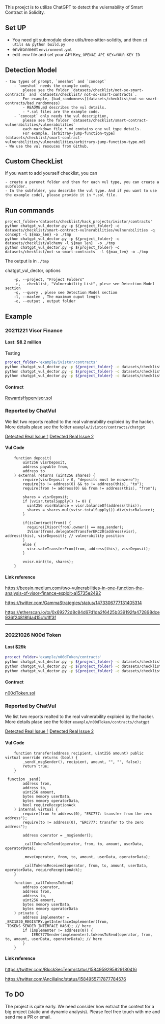 This proejct is to utilize ChatGPT to detect the vulernability of Smart Contract in Solidity.

## Set UP
- You need git submodule clone utils/tree-sitter-solidity, and then `cd utils && python build.py`
- environment `environment.yml`
- edit .env file and set your API Key, `OPENAI_API_KEY=YOUR_KEY_ID`

## Detection Model
    - tow types of prompt, `oneshot` and `concept`
        - `oneshot` needs the example code, 
            please see the folder `datasets/checklist/not-so-smart-contracts` and `datasets/checklist/ not-so-smart-contracts`.
            For example, [bad_randomness](datasets/checklist/not-so-smart-contracts/bad_randomness)
            - README.md describes the vul details.
            - *.sol files are the example code.
        - `concept` only needs the vul description, 
            please see the folder `datasets/checklist/smart-contract-vulnerabilities/vulnerabilities`
            each markdown file *.md contains one vul type details.
            For example, [arbitray-jump-function-type](datasets/checklist/smart-contract-vulnerabilities/vulnerabilities/arbitrary-jump-function-type.md)
    - We use the vul resouces from Github.

## Custom CheckList

If you want to add yourself checklist, you can 

    - create a parenet folder and then for each vul type, you can create a subfolder. 
    - In the subfolder, you describe the vul type. And if you want to use the example codel, please provide it in *.sol file. 

## Run commands

```
project_folder='datasets/checklist/hack_projects/ivistor/contracts' 
python chatgpt_vul_dector.py -p ${project_folder} -c datasets/checklist/smart-contract-vulnerabilities/vulnerabilities -q concept -l ${max_len} -o ./tmp
python chatgpt_vul_dector.py -p ${project_folder} -c datasets/checklist/alchemy -l ${max_len}  -o ./tmp
python chatgpt_vul_dector.py -p ${project_folder} -c datasets/checklist/not-so-smart-contracts  -l ${max_len} -o ./tmp
```

The output is in `./tmp`


chatgpt_vul_dector, options
```Options
    -p, --project, "Project Folders"
    -c, --checklist, "Vulnerability List", plese see Detection Model section
    -q, --query , plese see Detection Model section
    -l, --maxlen , The maximum ouput length
    -o, --output , output folder
```



## Example

### 20211221 Visor Finance

#### Lost: $8.2 million

Testing

```sh
project_folder='example/ivistor/contracts' 
python chatgpt_vul_dector.py -p ${project_folder} -c datasets/checklist/smart-contract-vulnerabilities/vulnerabilities -q concept -l ${max_len} -o example/ivistor/contracts/chatgpt
python chatgpt_vul_dector.py -p ${project_folder} -c datasets/checklist/alchemy -l ${max_len}  -o example/ivistor/contracts/chatgpt
python chatgpt_vul_dector.py -p ${project_folder} -c datasets/checklist/not-so-smart-contracts  -l ${max_len} -o example/ivistor/contracts/chatgpt
```

#### Contract

[RewardsHypervisor.sol](example/ivistor/contracts/RewardsHypervisor.sol)

### Reported by ChatVul

We list two reports realted to the real vulnerability exploied by the hacker. More details plase see the folder `example/ivistor/contracts/chatgpt`

[Detected Real Issue 1](example/ivistor/contracts/chatgpt/not-so-smart-contracts/RewardsHypervisor/denial_of_service_answer.md)
[Detected Real Issue 2](example/ivistor/contracts/chatgpt/alchemy/RewardsHypervisor/delegatecall_answer.md)

#### Vul Code

```RewardHypervisor.sol
    function deposit(
        uint256 visrDeposit,
        address payable from,
        address to
    ) external returns (uint256 shares) {
        require(visrDeposit > 0, "deposits must be nonzero");
        require(to != address(0) && to != address(this), "to");
        require(from != address(0) && from != address(this), "from");

        shares = visrDeposit;
        if (vvisr.totalSupply() != 0) {
          uint256 visrBalance = visr.balanceOf(address(this));
          shares = shares.mul(vvisr.totalSupply()).div(visrBalance);
        }

        if(isContract(from)) {
          require(IVisor(from).owner() == msg.sender); 
          IVisor(from).delegatedTransferERC20(address(visr), address(this), visrDeposit); // vulnerability position
        }
        else {
          visr.safeTransferFrom(from, address(this), visrDeposit);
        }

        vvisr.mint(to, shares);
    }
```


#### Link reference

https://beosin.medium.com/two-vulnerabilities-in-one-function-the-analysis-of-visor-finance-exploit-a15735e2492

https://twitter.com/GammaStrategies/status/1473306777131405314

https://etherscan.io/tx/0x69272d8c84d67d1da2f6425b339192fa472898dce936f24818fda415c1c1ff3f

---


### 20221026 N00d Token

#### Lost $29k

```sh
project_folder='example/n00dToken/contracts' 
python chatgpt_vul_dector.py -p ${project_folder} -c datasets/checklist/smart-contract-vulnerabilities/vulnerabilities -q concept -l ${max_len} -o example/n00dToken/contracts/chatgpt
python chatgpt_vul_dector.py -p ${project_folder} -c datasets/checklist/alchemy -l ${max_len}  -o example/n00dToken/contracts/chatgpt
python chatgpt_vul_dector.py -p ${project_folder} -c datasets/checklist/not-so-smart-contracts  -l ${max_len} -o example/n00dToken/contracts/chatgpt
```

#### Contract

[n00dToken.sol](example/n00dToken/contracts/n00dToken.sol)

### Reported by ChatVul

We list two reports realted to the real vulnerability exploied by the hacker. More details plase see the folder `example/n00dToken/contracts/chatgpt`

[Detected Real Issue 1](example/n00dToken/contracts/chatgpt/not-so-smart-contracts/n00dToken/honeypost_GiftBox_answer.md)
[Detected Real Issue 2](example/n00dToken/contracts/chatgpt/vulnerabilities/n00dToken/arbitrary-jump-function-type_answer.md)

#### Vul Code

```entrance point
    function transfer(address recipient, uint256 amount) public virtual override returns (bool) {
        _send(_msgSender(), recipient, amount, "", "", false);
        return true;
    }
```

```vulnerability position
 function _send(
        address from,
        address to,
        uint256 amount,
        bytes memory userData,
        bytes memory operatorData,
        bool requireReceptionAck
    ) internal virtual {
        require(from != address(0), "ERC777: transfer from the zero address");
        require(to != address(0), "ERC777: transfer to the zero address");

        address operator = _msgSender();

        _callTokensToSend(operator, from, to, amount, userData, operatorData);

        _move(operator, from, to, amount, userData, operatorData);

        _callTokensReceived(operator, from, to, amount, userData, operatorData, requireReceptionAck);
    }

    function _callTokensToSend(
        address operator,
        address from,
        address to,
        uint256 amount,
        bytes memory userData,
        bytes memory operatorData
    ) private {
        address implementer = _ERC1820_REGISTRY.getInterfaceImplementer(from, _TOKENS_SENDER_INTERFACE_HASH); // here
        if (implementer != address(0)) {
            IERC777Sender(implementer).tokensToSend(operator, from, to, amount, userData, operatorData); // here
        }
    }
```

#### Link reference

https://twitter.com/BlockSecTeam/status/1584959295829180416

https://twitter.com/AnciliaInc/status/1584955717877784576


## To DO
The project is quite early. We need consider how extract the context for a big project (static and dynamic analysis).
Please feel free touch with me and send me a PR or email.